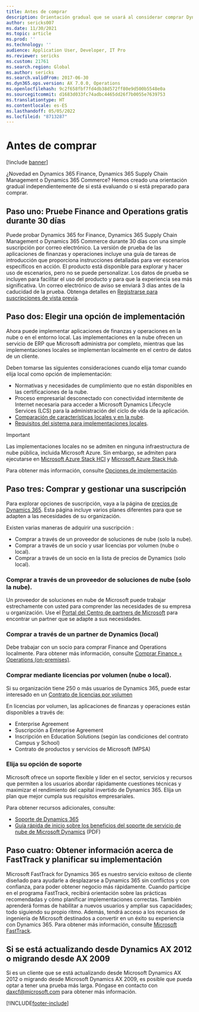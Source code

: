 ```yaml
---
title: Antes de comprar
description: Orientación gradual que se usará al considerar comprar Dynamics 365 Finance, Dynamics 365 Supply Chain Management o Dynamics 365 Commerce.
author: sericks007
ms.date: 11/30/2021
ms.topic: article
ms.prod: ''
ms.technology: ''
audience: Application User, Developer, IT Pro
ms.reviewer: sericks
ms.custom: 21761
ms.search.region: Global
ms.author: sericks
ms.search.validFrom: 2017-06-30
ms.dyn365.ops.version: AX 7.0.0, Operations
ms.openlocfilehash: 9c2f658fbf7fd4db38d572ff80e9d500b5548e0a
ms.sourcegitcommit: d1683d033fc74adbc4465dd26f7b0055e7639753
ms.translationtype: HT
ms.contentlocale: es-ES
ms.lasthandoff: 05/05/2022
ms.locfileid: "8713287"
---
```

# <a name="before-you-buy"></a>Antes de comprar

[!include [banner](../includes/banner.md)]

¿Novedad en Dynamics 365 Finance, Dynamics 365 Supply Chain Management o Dynamics 365 Commerce? Hemos creado una orientación gradual independientemente de si está evaluando o si está preparado para comprar.

## <a name="step-one-try-out-finance-and-operations-free-for-30-days"></a>Paso uno: Pruebe Finance and Operations gratis durante 30 días

Puede probar Dynamics 365 for Finance, Dynamics 365 Supply Chain Management o Dynamics 365 Commerce durante 30 días con una simple suscripción por correo electrónico. La versión de prueba de las aplicaciones de finanzas y operaciones incluye una guía de tareas de introducción que proporciona instrucciones detalladas para ver escenarios específicos en acción. El producto está disponible para explorar y hacer uso de escenarios, pero no se puede personalizar. Los datos de prueba se incluyen para facilitar el uso del producto y para que la experiencia sea más significativa. Un correo electrónico de aviso se enviará 3 días antes de la caducidad de la prueba. Obtenga detalles en [Registrarse para suscripciones de vista previa](../../dev-itpro/dev-tools/sign-up-preview-subscription.md#subscribe).

## <a name="step-two-choose-a-deployment-option"></a>Paso dos: Elegir una opción de implementación

Ahora puede implementar aplicaciones de finanzas y operaciones en la nube o en el entorno local. Las implementaciones en la nube ofrecen un servicio de ERP que Microsoft administra por completo, mientras que las implementaciones locales se implementan localmente en el centro de datos de un cliente.

Deben tomarse las siguientes consideraciones cuando elija tomar cuando elija local como opción de implementación:

- Normativas y necesidades de cumplimiento que no están disponibles en las certificaciones de la nube.
- Proceso empresarial desconectado con conectividad intermitente de Internet necesaria para acceder a Microsoft Dynamics Lifecycle Services (LCS) para la administración del ciclo de vida de la aplicación.
- [Comparación de características locales y en la nube](cloud-prem-comparison.md).
- [Requisitos del sistema para implementaciones locales](system-requirements-on-prem.md).

> [!IMPORTANT]
> Las implementaciones locales no se admiten en ninguna infraestructura de nube pública, incluida Microsoft Azure. Sin embargo, se admiten para ejecutarse en [Microsoft Azure Stack HCI](https://azure.microsoft.com/products/azure-stack/hci/) y [Microsoft Azure Stack Hub](https://azure.microsoft.com/products/azure-stack/hub/).

Para obtener más información, consulte [Opciones de implementación](../../dev-itpro/deployment/choose-deployment-type.md).

## <a name="step-three-buy-and-manage-a-subscription"></a>Paso tres: Comprar y gestionar una suscripción

Para explorar opciones de suscripción, vaya a la página de [precios de Dynamics 365](https://www.microsoft.com/dynamics365/pricing). Esta página incluye varios planes diferentes para que se adapten a las necesidades de su organización.

Existen varias maneras de adquirir una suscripción :

- Comprar a través de un proveedor de soluciones de nube (solo la nube).
- Comprar a través de un socio y usar licencias por volumen (nube o local).
- Comprar a través de un socio en la lista de precios de Dynamics (solo local).

### <a name="buy-through-a-cloud-solution-provider-cloud-only"></a>Comprar a través de un proveedor de soluciones de nube (solo la nube).

Un proveedor de soluciones en nube de Microsoft puede trabajar estrechamente con usted para comprender las necesidades de su empresa u organización. Use el [Portal del Centro de partners de Microsoft](https://partnercenter.microsoft.com/partner/home) para encontrar un partner que se adapte a sus necesidades.

### <a name="buy-through-a-dynamics-partner-on-premises"></a>Comprar a través de un partner de Dynamics (local)

Debe trabajar con un socio para comprar Finance and Operations localmente. Para obtener más información, consulte [Comprar Finance + Operations (on-premises)](purchase-on-premises.md).

### <a name="buy-through-volume-licensing-cloud-or-on-premises"></a>Comprar mediante licencias por volumen (nube o local).

Si su organización tiene 250 o más usuarios de Dynamics 365, puede estar interesado en un [Contrato de licencias por volumen](https://www.microsoft.com/Licensing/product-licensing/dynamics365)

En licencias por volumen, las aplicaciones de finanzas y operaciones están disponibles a través de:

- Enterprise Agreement
- Suscripción a Enterprise Agreement
- Inscripción en Education Solutions (según las condiciones del contrato Campus y School)
- Contrato de productos y servicios de Microsoft (MPSA)

### <a name="choose-your-support-option"></a>Elija su opción de soporte

Microsoft ofrece un soporte flexible y líder en el sector, servicios y recursos que permiten a los usuarios abordar rápidamente cuestiones técnicas y maximizar el rendimiento del capital invertido de Dynamics 365. Elija un plan que mejor cumpla sus requisitos empresariales.

Para obtener recursos adicionales, consulte:

- [Soporte de Dynamics 365](https://www.microsoft.com/dynamics365/support)
- [Guía rápida de inicio sobre los beneficios del soporte de servicio de nube de Microsoft Dynamics](https://go.microsoft.com/fwlink/?LinkId=530335) (PDF)

## <a name="step-four-learn-about-fasttrack-and-plan-your-deployment"></a>Paso cuatro: Obtener información acerca de FastTrack y planificar su implementación

Microsoft FastTrack for Dynamics 365 es nuestro servicio exitoso de cliente diseñado para ayudarle a desplazarse a Dynamics 365 sin conflictos y con confianza, para poder obtener negocio más rápidamente. Cuando participe en el programa FastTrack, recibirá orientación sobre las prácticas recomendadas y cómo planificar implementaciones correctas. También aprenderá formas de habilitar a nuevos usuarios y ampliar sus capacidades; todo siguiendo su propio ritmo. Además, tendrá acceso a los recursos de ingeniería de Microsoft destinados a convertir en un éxito su experiencia con Dynamics 365. Para obtener más información, consulte [Microsoft FastTrack](/dynamics365/fasttrack/).

## <a name="if-you-are-upgrading-from-dynamics-ax-2012-or-migrating-from-ax-2009"></a>Si se está actualizando desde Dynamics AX 2012 o migrando desde AX 2009

Si es un cliente que se está actualizando desde Microsoft Dynamics AX 2012 o migrando desde Microsoft Dynamics AX 2009, es posible que pueda optar a tener una prueba más larga. Póngase en contacto con <daxcf@microsoft.com> para obtener más información.


[!INCLUDE[footer-include](../../../includes/footer-banner.md)]
